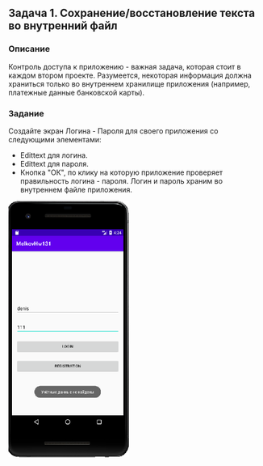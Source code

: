 ## Задача 1. Сохранение/восстановление текста во внутренний файл
### Описание
Контроль доступа к приложению - важная задача, которая стоит в каждом втором проекте. Разумеется, некоторая информация должна храниться только во внутреннем хранилище приложения (например, платежные данные банковской карты).
### Задание
Создайте экран Логина - Пароля для своего приложения со следующими элементами:
- Edittext для логина.
- Edittext для пароля.
- Кнопка "ОК", по клику на которую приложение проверяет правильность логина - пароля.
Логин и пароль храним во внутреннем файле приложения.

![](screen.png)